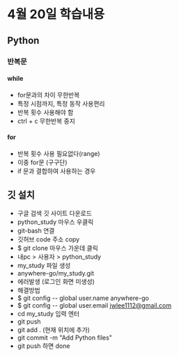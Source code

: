 # 4월 20일 학습내용
## Python
### 반복문
#### while
- for문과의 차이 무한반복
- 특정 시점까지, 특정 동작 사용편리
- 반복 횟수 사용해야 함
- ctrl + c 무한반복 중지
#### for
- 반복 횟수 사용 필요없다(range)
- 이중 for문 (구구단)
- if 문과 결합하여 사용하는 경우
  
## 깃 설치
- 구글 검색 깃 사이트 다운로드
- python_study 마우스 우클릭
- git-bash 연결
- 깃허브 code 주소 copy
- $ git clone 마우스 가운데 클릭
- 내pc > 사용자 > python_study
- my_study 파일 생성
- anywhere-go/my_study.git
- 에러발생 (로그인 화면 미생성)
- 해결방법
- $ git config -- global user.name anywhere-go
- $ git config -- global user.email jwlee1112@gmail.com
- cd my_study 입력 엔터
- git push
- git add . (현재 위치에 추가)
- git commit -m "Add Python files"
- git push 하면 done